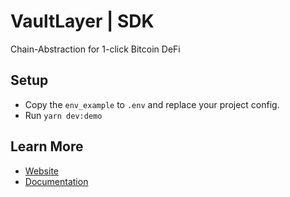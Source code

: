 # VaultLayer | SDK

Chain-Abstraction for 1-click Bitcoin DeFi

## Setup

- Copy the `env_example` to `.env` and replace your project config.
- Run `yarn dev:demo`

## Learn More

- [Website](https://vaultlayer.xyz)
- [Documentation](https://docs.vaultlayer.xyz)